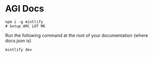 # AGI Docs

```
npm i -g mintlify
# Setup ARC LOT MK
```

Run the following command at the root of your documentation (where docs.json is)

```
mintlify dev
```
